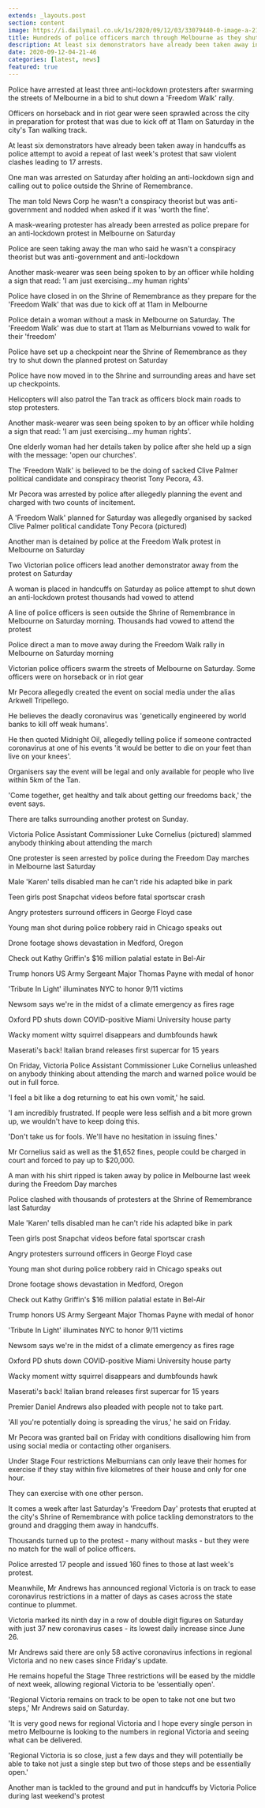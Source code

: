 ```yaml
---
extends: _layouts.post
section: content
image: https://i.dailymail.co.uk/1s/2020/09/12/03/33079440-0-image-a-21_1599877547833.jpg 
title: Hundreds of police officers march through Melbourne as they shut down anti-lockdown protest 
description: At least six demonstrators have already been taken away in handcuffs during the Freedom Walk protest in Melbourne on Saturday. 
date: 2020-09-12-04-21-46 
categories: [latest, news] 
featured: true 
--- 
```

Police have arrested at least three anti-lockdown protesters after swarming the streets of Melbourne in a bid to shut down a 'Freedom Walk' rally. 

Officers on horseback and in riot gear were seen sprawled across the city in preparation for protest that was due to kick off at 11am on Saturday in the city's Tan walking track.

At least six demonstrators have already been taken away in handcuffs as police attempt to avoid a repeat of last week's protest that saw violent clashes leading to 17 arrests.

One man was arrested on Saturday after holding an anti-lockdown sign and calling out to police outside the Shrine of Remembrance.

The man told News Corp he wasn't a conspiracy theorist but was anti-government and nodded when asked if it was 'worth the fine'.

A mask-wearing protester has already been arrested as police prepare for an anti-lockdown protest in Melbourne on Saturday

Police are seen taking away the man who said he wasn't a conspiracy theorist but was anti-government and anti-lockdown

Another mask-wearer was seen being spoken to by an officer while holding a sign that read: 'I am just exercising...my human rights'

Police have closed in on the Shrine of Remembrance as they prepare for the 'Freedom Walk' that was due to kick off at 11am in Melbourne

Police detain a woman without a mask in Melbourne on Saturday. The 'Freedom Walk' was due to start at 11am as Melburnians vowed to walk for their 'freedom'

Police have set up a checkpoint near the Shrine of Remembrance as they try to shut down the planned protest on Saturday 

Police have now moved in to the Shrine and surrounding areas and have set up checkpoints.

Helicopters will also patrol the Tan track as officers block main roads to stop protesters.  

Another mask-wearer was seen being spoken to by an officer while holding a sign that read: 'I am just exercising...my human rights'. 

One elderly woman had her details taken by police after she held up a sign with the message: 'open our churches'. 

The 'Freedom Walk' is believed to be the doing of sacked Clive Palmer political candidate and conspiracy theorist Tony Pecora, 43.

Mr Pecora was arrested by police after allegedly planning the event and charged with two counts of incitement. 

A 'Freedom Walk' planned for Saturday was allegedly organised by sacked Clive Palmer political candidate Tony Pecora (pictured)

Another man is detained by police at the Freedom Walk protest in Melbourne on Saturday

Two Victorian police officers lead another demonstrator away from the protest on Saturday

A woman is placed in handcuffs on Saturday as police attempt to shut down an anti-lockdown protest thousands had vowed to attend

A line of police officers is seen outside the Shrine of Remembrance in Melbourne on Saturday morning. Thousands had vowed to attend the protest

Police direct a man to move away during the Freedom Walk rally in Melbourne on Saturday morning

Victorian police officers swarm the streets of Melbourne on Saturday. Some officers were on horseback or in riot gear

Mr Pecora allegedly created the event on social media under the alias Arkwell Tripellego.

He believes the deadly coronavirus was 'genetically engineered by world banks to kill off weak humans'.

He then quoted Midnight Oil, allegedly telling police if someone contracted coronavirus at one of his events 'it would be better to die on your feet than live on your knees'. 

Organisers say the event will be legal and only available for people who live within 5km of the Tan.

'Come together, get healthy and talk about getting our freedoms back,' the event says.  

There are talks surrounding another protest on Sunday. 

Victoria Police Assistant Commissioner Luke Cornelius (pictured) slammed anybody thinking about attending the march

One protester is seen arrested by police during the Freedom Day marches in Melbourne last Saturday

Male 'Karen' tells disabled man he can't ride his adapted bike in park

Teen girls post Snapchat videos before fatal sportscar crash

Angry protesters surround officers in George Floyd case

Young man shot during police robbery raid in Chicago speaks out

Drone footage shows devastation in Medford, Oregon

Check out Kathy Griffin's $16 million palatial estate in Bel-Air

Trump honors US Army Sergeant Major Thomas Payne with medal of honor

'Tribute In Light' illuminates NYC to honor 9/11 victims

Newsom says we're in the midst of a climate emergency as fires rage

Oxford PD shuts down COVID-positive Miami University house party

Wacky moment witty squirrel disappears and dumbfounds hawk

Maserati's back! Italian brand releases first supercar for 15 years

On Friday, Victoria Police Assistant Commissioner Luke Cornelius unleashed on anybody thinking about attending the march and warned police would be out in full force. 

'I feel a bit like a dog returning to eat his own vomit,' he said.

'I am incredibly frustrated. If people were less selfish and a bit more grown up, we wouldn't have to keep doing this.

'Don't take us for fools. We'll have no hesitation in issuing fines.' 

Mr Cornelius said as well as the $1,652 fines, people could be charged in court and forced to pay up to $20,000. 

A man with his shirt ripped is taken away by police in Melbourne last week during the Freedom Day marches

Police clashed with thousands of protesters at the Shrine of Remembrance last Saturday

Male 'Karen' tells disabled man he can't ride his adapted bike in park

Teen girls post Snapchat videos before fatal sportscar crash

Angry protesters surround officers in George Floyd case

Young man shot during police robbery raid in Chicago speaks out

Drone footage shows devastation in Medford, Oregon

Check out Kathy Griffin's $16 million palatial estate in Bel-Air

Trump honors US Army Sergeant Major Thomas Payne with medal of honor

'Tribute In Light' illuminates NYC to honor 9/11 victims

Newsom says we're in the midst of a climate emergency as fires rage

Oxford PD shuts down COVID-positive Miami University house party

Wacky moment witty squirrel disappears and dumbfounds hawk

Maserati's back! Italian brand releases first supercar for 15 years

Premier Daniel Andrews also pleaded with people not to take part.

'All you're potentially doing is spreading the virus,' he said on Friday.

Mr Pecora was granted bail on Friday with conditions disallowing him from using social media or contacting other organisers.

Under Stage Four restrictions Melburnians can only leave their homes for exercise if they stay within five kilometres of their house and only for one hour.

They can exercise with one other person.

It comes a week after last Saturday's 'Freedom Day' protests that erupted at the city's Shrine of Remembrance with police tackling demonstrators to the ground and dragging them away in handcuffs.

Thousands turned up to the protest - many without masks - but they were no match for the wall of police officers. 

Police arrested 17 people and issued 160 fines to those at last week's protest. 

Meanwhile, Mr Andrews has announced regional Victoria is on track to ease coronavirus restrictions in a matter of days as cases across the state continue to plummet. 

Victoria marked its ninth day in a row of double digit figures on Saturday with just 37 new coronavirus cases - its lowest daily increase since June 26. 

Mr Andrews said there are only 58 active coronavirus infections in regional Victoria and no new cases since Friday's update.

He remains hopeful the Stage Three restrictions will be eased by the middle of next week, allowing regional Victoria to be 'essentially open'.   

'Regional Victoria remains on track to be open to take not one but two steps,' Mr Andrews said on Saturday. 

'It is very good news for regional Victoria and I hope every single person in metro Melbourne is looking to the numbers in regional Victoria and seeing what can be delivered.

'Regional Victoria is so close, just a few days and they will potentially be able to take not just a single step but two of those steps and be essentially open.'   

Another man is tackled to the ground and put in handcuffs by Victoria Police during last weekend's protest

